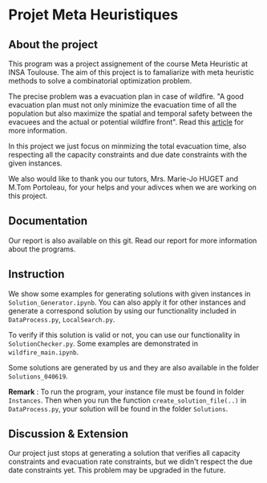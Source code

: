 # Projet Meta Heuristiques

## About the project 

This program was a project assignement of the course Meta Heuristic at INSA Toulouse. The aim of this project is to famaliarize with meta heuristic methods to solve a combinatorial optimization problem. 

The precise problem was a evacuation plan in case of wildfire. "A good evacuation plan must not only minimize the evacuation time of all the population but also maximize the spatial and temporal safety between the evacuees and the actual or potential wildfire front". Read this [article](https://homepages.laas.fr/huguet/drupal/sites/homepages.laas.fr.huguet/files/u78/paper-author-GeoSafe-Workshop-2018_0.pdf) 
 for more information.
 
In this project we just focus on minmizing the total evacuation time, also respecting all the capacity constraints and due date constraints with the given instances.

We also would like to thank you our tutors, Mrs. Marie-Jo HUGET and M.Tom Portoleau, for your helps and your adivces when we are working on this project.  

## Documentation

Our report is also available on this git. Read our report for more information about the programs.

## Instruction

We show some examples for generating solutions with given instances in `Solution_Generator.ipynb`. You can also apply it for other instances and generate a correspond solution by using our functionality included in `DataProcess.py`, `LocalSearch.py`.

To verify if this solution is valid or not, you can use our functionality in `SolutionChecker.py`. Some examples are demonstrated in `wildfire_main.ipynb`.

Some solutions are generated by us and they are also available in the folder `Solutions_040619`. 

**Remark** : To run the program, your instance file must be found in folder `Instances`. Then when you run the function `create_solution_file(..)` in `DataProcess.py`, your solution will be found in the folder `Solutions`.

## Discussion & Extension

Our project just stops at generating a solution that verifies all capacity constraints and evacuation rate constraints, but we didn't respect the due date constraints yet. This problem may be upgraded in the future. 







